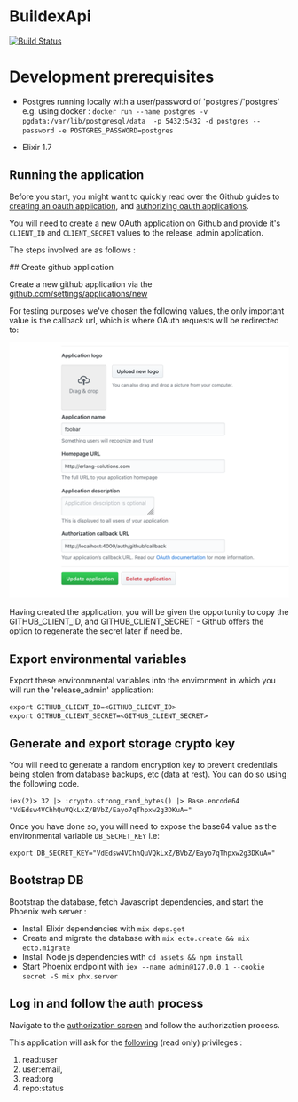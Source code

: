 # BuildexApi

[![Build Status](https://travis-ci.org/esl/release_admin.svg?branch=master)](https://travis-ci.org/esl/release_admin)

# Development prerequisites

* Postgres running locally with a user/password of 'postgres'/'postgres' e.g. using docker : `docker run --name postgres -v pgdata:/var/lib/postgresql/data  -p 5432:5432 -d postgres --password -e POSTGRES_PASSWORD=postgres`

* Elixir 1.7

## Running the application

Before you start, you might want to quickly read over the Github guides to [creating an oauth application](https://developer.github.com/apps/building-oauth-apps/creating-an-oauth-app/), and [authorizing oauth applications](https://developer.github.com/apps/building-oauth-apps/authorizing-oauth-apps/).

You will need to create a new OAuth application on Github and provide it's `CLIENT_ID` and `CLIENT_SECRET` values to the release_admin application.

The steps involved are as follows :

## Create github application

Create a new github application via the [github.com/settings/applications/new](https://github.com/settings/applications/new)

For testing purposes we've chosen the following values, the only important value is the callback url, which is where OAuth requests will be redirected to:

![Image of Github OAuth setup](docs/github-setup-for-ueberauth.png)

Having created the application, you will be given the opportunity to copy the GITHUB_CLIENT_ID, and GITHUB_CLIENT_SECRET - Github offers the option to regenerate the secret later if need be.


## Export environmental variables

Export these environmnental variables into the environment in which you will run the 'release_admin' application:

```
export GITHUB_CLIENT_ID=<GITHUB_CLIENT_ID>
export GITHUB_CLIENT_SECRET=<GITHUB_CLIENT_SECRET>
```

## Generate and export storage crypto key 

You will need to generate a random encryption key to prevent credentials being stolen from database backups, etc (data at rest). You can do so using the following code. 

```
iex(2)> 32 |> :crypto.strong_rand_bytes() |> Base.encode64
"VdEdsw4VChhQuVQkLxZ/BVbZ/Eayo7qThpxw2g3DKuA="
```

Once you have done so, you will need to expose the base64 value as the environmental variable `DB_SECRET_KEY` i.e: 

```
export DB_SECRET_KEY="VdEdsw4VChhQuVQkLxZ/BVbZ/Eayo7qThpxw2g3DKuA="
```

## Bootstrap DB

Bootstrap the database, fetch Javascript dependencies, and start the Phoenix web server :

  * Install Elixir dependencies with `mix deps.get`
  * Create and migrate the database with `mix ecto.create && mix ecto.migrate`
  * Install Node.js dependencies with `cd assets && npm install`
  * Start Phoenix endpoint with `iex --name admin@127.0.0.1 --cookie secret -S mix phx.server`

## Log in and follow the auth process

Navigate to the [authorization screen](http://localhost:4000/auth/github) and follow the authorization process.

This application will ask for the [following](https://github.com/sescobb27/release_admin/blob/a881d7412e934b12533fe3a05349d81f30bfe1df/config/config.exs#L27) (read only) privileges :

1. read:user
2. user:email,
3. read:org
4. repo:status
